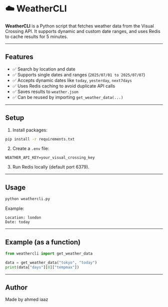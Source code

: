 # ☁️ WeatherCLI

**WeatherCLI** is a Python script that fetches weather data from the Visual Crossing API. It supports dynamic and custom date ranges, and uses Redis to cache results for 5 minutes.

---

## Features

- ✅ Search by location and date
- ✅ Supports single dates and ranges (`2025/07/01 to 2025/07/07`)
- ✅ Accepts dynamic dates like `today`, `yesterday`, `next7days`
- ✅ Uses Redis caching to avoid duplicate API calls
- ✅ Saves results to `weather.json`
- ✅ Can be reused by importing `get_weather_data(...)`

---

## Setup

1. Install packages:

```bash
pip install -r requirements.txt
```

2. Create a `.env` file:

```
WEATHER_API_KEY=your_visual_crossing_key
```

3. Run Redis locally (default port 6379).

---

## Usage

```bash
python weathercli.py
```

Example:

```
Location: london
Date: today
```

---

## Example (as a function)

```python
from weathercli import get_weather_data

data = get_weather_data("tokyo", "today")
print(data["days"][0]["tempmax"])
```

---

## Author

Made by ahmed iaaz
